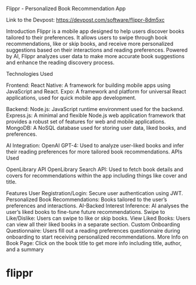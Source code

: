 Flippr - Personalized Book Recommendation App

Link to the Devpost: https://devpost.com/software/flippr-8dm5xc

Introduction
Flippr is a mobile app designed to help users discover books tailored to their preferences. It allows users to swipe through book recommendations, like or skip books, and receive more personalized suggestions based on their interactions and reading preferences. Powered by AI, Flippr analyzes user data to make more accurate book suggestions and enhance the reading discovery process.

Technologies Used

Frontend:
React Native: A framework for building mobile apps using JavaScript and React.
Expo: A framework and platform for universal React applications, used for quick mobile app development.

Backend:
Node.js: JavaScript runtime environment used for the backend.
Express.js: A minimal and flexible Node.js web application framework that provides a robust set of features for web and mobile applications.
MongoDB: A NoSQL database used for storing user data, liked books, and preferences.

AI Integration:
OpenAI GPT-4: Used to analyze user-liked books and infer their reading preferences for more tailored book recommendations.
APIs Used

OpenLibrary API
OpenLibrary Search API: Used to fetch book details and covers for recommendations within the app including things like cover and title.

Features
User Registration/Login: Secure user authentication using JWT.
Personalized Book Recommendations: Books tailored to the user’s preferences and interactions.
AI-Backed Interest Inference: AI analyses the user’s liked books to fine-tune future recommendations.
Swipe to Like/Dislike: Users can swipe to like or skip books.
View Liked Books: Users can view all their liked books in a separate section.
Custom Onboarding Questionnaire: Users fill out a reading preferences questionnaire during onboarding to start receiving personalized recommendations.
More Info on Book Page: Click on the book title to get more info including title, author, and a summary
# flippr
